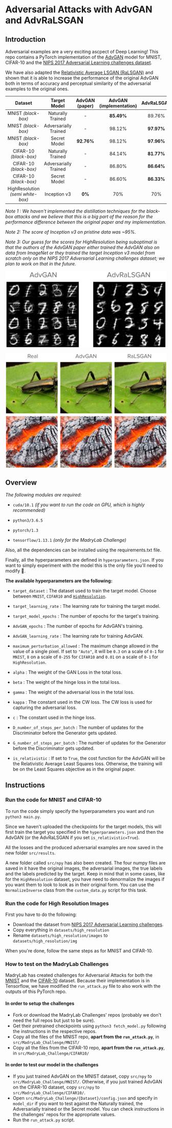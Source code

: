 # Adversarial Attacks with AdvGAN and AdvRaLSGAN


## Introduction

Adversarial examples are a very exciting ascpect of Deep Learning! This repo contains a PyTorch implementation of the 
[AdvGAN](https://arxiv.org/abs/1801.02610) model for MNIST, CIFAR-10 and the 
[NIPS 2017 Adversarial Learning challenges dataset](https://www.kaggle.com/google-brain/nips-2017-adversarial-learning-development-set). 

We have also adapted the [Relativistic Average LSGAN (RaLSGAN)](https://arxiv.org/abs/1807.00734) and shown that it is able to 
increase the performance of the original AdvGAN both in terms of accuracy and perceptual similarity of the adversarial 
examples to the original ones. 

| Dataset                          | Target Model         | AdvGAN (paper) | AdvGAN (implementation) | AdvRaLSGAN |
|:--------------------------------:|:--------------------:|:--------------:|:-----------------------:|:----------:|
| MNIST *(black-box)*              | Naturally Trained    | -              | **85.49%**              | 89.76%     |
| MNIST *(black-box)*              | Adversarially Trained| -              | 98.12%                  | **97.97%** |
| MNIST *(black-box)*              | Secret Model         | **92.76%**     | 98.12%                  | **97.96%** |
| CIFAR-10 *(black-box)*           | Naturally Trained    | -              | 84.14%                  | **81.77%** |
| CIFAR-10 *(black-box)*           | Adversarially Trained| -              | 86.80%                  | **86.64%** |
| CIFAR-10 *(black-box)*           | Secret Model         | -              | 86.60%                  | **86.33%** |
| HighResolution *(semi white-box)*| Inception v3         | **0%**         | 70%                     | 70%        |

*Note 1 : We haven't implemented the distillation techniques for the black-box attacks and we believe that this is a big part of the reason for the performance difference between the original paper and my implementation.*

*Note 2: The score of Inception v3 on pristine data was ~95%.*

*Note 3: Our guess for the scores for HighResolution being suboptimal is that the authors of the AdvGAN paper either
trained the AdvGAN also on data from ImageNet or they trained the target Inception v3 model from scratch only on the NIPS 2017 
Adversarial Learning challenges dataset; we plan to work on that in the future.*

![mnist](/img/mnist.png)

![high_res](/img/high_res.png)

## Overview

*The following modules are required:*

* `cuda/10.1` *(if you want to run the code on GPU, which is highly recommended)*

* `python3/3.6.5`

* `pytorch/1.3`

* `tensorflow/1.13.1` *(only for the MadryLab Challenge)*

Also, all the dependencies can be installed using the requirements.txt file. 

Finally, all the hyperparameters are defined in `hyperparameters.json`. If you want to simply experiment with the model 
this is the only file you'll need to modify 🙂. 

**The available hyperparameters are the following:**

* `target_dataset` : The dataset used to train the target model. Choose between `MNIST`, `CIFAR10` and 
[`HighResolution`](https://www.kaggle.com/google-brain/nips-2017-adversarial-learning-development-set). 
*	`target_learning_rate` : The learning rate for training the target model. 
*	`target_model_epochs` : The number of epochs for the target's training. 

*	`AdvGAN_epochs` : The number of epochs for AdvGAN's training. 
*	`AdvGAN_learning_rate` : The learning rate for training AdvGAN. 
*	`maximum_perturbation_allowed` : The maximum change allowed in the value of a single pixel. If set to `"Auto"`, it will be 
`0.3` on a scale of `0-1` for `MNIST`, `8` on a scale of `0-255` for `CIFAR10` and `0.01` on a scale of `0-1` for `HighResolution`. 
*	`alpha` : The weight of the GAN Loss in the total loss. 
*	`beta` : The weight of the hinge loss in the total loss. 
*	`gamma` : The weight of the adversarial loss in the total loss. 
*	`kappa` : The constant used in the CW loss. The CW loss is used for capturing the adversarial loss. 
*	`c` : The constant used in the hinge loss. 
*	`D_number_of_steps_per_batch` : The number of updates for the Discriminator before the Generator gets updated. 
*	`G_number_of_steps_per_batch` : The number of updates for the Generator before the Discriminator gets updated. 
*	`is_relativistic` : If set to `True`, the cost function for the AdvGAN will be the Relativistic Average Least Squares 
loss. Otherwise, the training will be on the Least Squares objective as in the original paper. 


## Instructions

### Run the code for MNIST and CIFAR-10

To run the code simply specify the hyperparameters you want and run `python3 main.py`. 

Since we haven't uploaded the checkpoints for the target models, this will first train the target you specified in the 
`hyperparameters.json` and then the AdvGAN (or the AdvRaLSGAN if you set `is_relativistic=True`). 

All the losses and the produced adversarial examples are now saved in the new folder `src/results`. 

A new folder called `src/npy` has also been created. The four numpy files are saved in it have the original images, the adversarial images, the true labels and the labels predicted by the target. Keep in mind that in some cases, like for the `HighResolution` dataset, you have need to denormalize the images if you want them to look to look as in their original form. You can use the `NormalizeInverse` class from the `custom_data.py` script for this task. 

### Run the code for High Resolution Images
First you have to do the following: 

* Download the dataset from 
[NIPS 2017 Adversarial Learning challenges](https://www.kaggle.com/google-brain/nips-2017-adversarial-learning-development-set). 
* Copy everything in `datasets/high_resolution`
* Rename `datasets/high_resolution/images` to `datasets/high_resolution/img`

When you're done, follow the same steps as for MNIST and CIFAR-10. 


### How to test on the MadryLab Challenges
MadryLab has created challenges for Adversarial Attacks for both the [MNIST](https://github.com/MadryLab/mnist_challenge) 
and the [CIFAR-10](https://github.com/MadryLab/cifar10_challenge) dataset. Because their implementation is in Tensorflow, 
we have modified the `run_attack.py` file to also work with the outputs of this PyTorch repo. 

#### In order to setup the challenges

* Fork or download the MadryLab Challenges' repos (probably we don't need the full repos but just to be sure). 
* Get their pretrained checkpoints using `python3 fetch_model.py` following the instructions in the respective repos. 
* Copy all the files of the MNIST repo, **apart from the `run_attack.py`**, in `src/MadryLab_Challenge/MNIST/`
* Copy all the files from the CIFAR-10 repo, **apart from the `run_attack.py`**, in `src/MadryLab_Challenge/CIFAR10/`

#### In order to test our model in the challenges

* If you just trained AdvGAN on the MNIST dataset, copy `src/npy` to `src/MadryLab_Challenge/MNIST/`. Otherwise, if you just 
trained AdvGAN on the CIFAR-10 dataset, copy `src/npy` to `src/MadryLab_Challenge/CIFAR10/`. 
* Open `src/MadryLab_Challenge/{Dataset}/config.json` and specify in `model_dir` if you want to test against the Naturally 
trained, the Adversarially trained or the Secret model. You can check instructions in the challenges' repos for the appropriate values. 
* Run the `run_attack.py` script. 
